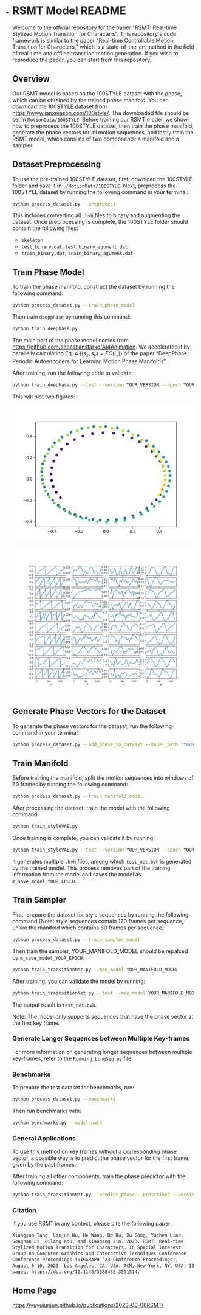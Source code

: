 - # RSMT Model README

  Welcome to the official repository for the paper "RSMT: Real-time Stylized Motion Transition for Characters". This repository's code framework is similar to the paper "Real-time Controllable Motion Transition for Characters," which is a state-of-the-art method in the field of real-time and offline transition motion generation. If you wish to reproduce the paper, you can start from this repository.

  ## Overview

  Our RSMT model is based on the 100STYLE dataset with the phase, which can be obtained by the trained phase manifold. You can download the 100STYLE dataset from https://www.ianxmason.com/100style/. The downloaded file should be set in `MotionData/100STYLE`. Before training our RSMT model, we show how to preprocess the 100STYLE dataset, then train the phase manifold, generate the phase vectors for all motion sequences, and lastly train the RSMT model, which consists of two components: a manifold and a sampler.

  ## Dataset Preprocessing

  To use the pre-trained 100STYLE dataset, first, download the 100STYLE folder and save it in `./MotionData/100STYLE`. Next, preprocess the 100STYLE dataset by running the following command in your terminal:

  ```bash
  python process_dataset.py --preprocess
  ```

  This includes converting all `.bvh` files to binary and augmenting the dataset. Once preprocessing is complete, the 100STYLE folder should contain the following files:

  - `skeleton`
  - `test_binary.dat`, `test_binary_agument.dat`
  - `train_binary.dat`, `train_binary_agument.dat`

  ## Train Phase Model

  To train the phase manifold, construct the dataset by running the following command:

  ```bash
  python process_dataset.py --train_phase_model
  ```

  Then train `deepphase` by running this command:

  ```bash
  python train_deephase.py
  ```

  The main part of the phase model comes from https://github.com/sebastianstarke/AI4Animation. We accelerated it by parallelly calculating Eq. 4 ($(s_x,s_y) = FC(L_i)$) of the paper “DeepPhase: Periodic Autoencoders for Learning Motion Phase Manifolds”.

  After training, run the following code to validate:

  ```bash
  python train_deephase.py --test --version YOUR_VERSION --epoch YOUR_EPOCH
  ```

  This will plot two figures: 

  ![phase](./ReadMe.assets/phase.png) 

  ![SAFB](./ReadMe.assets/SAFB.png)

  ## Generate Phase Vectors for the Dataset

  To generate the phase vectors for the dataset, run the following command in your terminal:

  ```bash
  python process_dataset.py --add_phase_to_dataset --model_path "YOUR_PHASE_MODEL_PATH"
  ```

  ## Train Manifold

  Before training the manifold, split the motion sequences into windows of 60 frames by running the following command:

  ```bash
  python process_dataset.py --train_manifold_model
  ```

  After processing the dataset, train the model with the following command:

  ```bash
  python train_styleVAE.py 
  ```

  Once training is complete, you can validate it by running:

  ```bash
  python train_styleVAE.py --test --version YOUR_VERSION --epoch YOUR_EPOCH
  ```

  It generates multiple `.bvh` files, among which `test_net.bvh` is generated by the trained model. This process removes part of the training information from the model and saves the model as `m_save_model_YOUR_EPOCH`.

  ## Train Sampler

  First, prepare the dataset for style sequences by running the following command (Note: style sequences contain 120 frames per sequence, unlike the manifold which contains 60 frames per sequence):

  ```bash
  python process_dataset.py --train_sampler_model
  ```

  Then train the sampler, YOUR_MANIFOLD_MODEL should be repalced by `m_save_model_YOUR_EPOCH`:

  ```bash
  python train_transitionNet.py --moe_model YOUR_MANIFOLD_MODEL
  ```

  After training, you can validate the model by running:

  ```bash
  python train_trainsitionNet.py --test --moe_model YOUR_MANIFOLD_MODEL --version YOUR_VERSION --epoch YOUR_EPOCH
  ```

  The output result is `test_net.bvh`.

  Note: The model only supports sequences that have the phase vector at the first key frame.

  ### Generate Longer Sequences between Multiple Key-frames

  For more information on generating longer sequences between multiple key-frames, refer to the `Running_LongSeq.py` file.

  ### Benchmarks

  To prepare the test dataset for benchmarks, run:

  ```bash
  python process_dataset.py --benchmarks
  ```

  Then run benchmarks with:

  ```bash
  python benchmarks.py --model_path 
  ```

  ### General Applications

  To use this method on key frames without a corresponding phase vector, a possible way is to predict the phase vector for the first frame, given by the past frames. 

  After training all other components, train the phase predictor with the following command:

  ```bash
  python train_transitionNet.py --predict_phase --pretrained --version YOUR_VERSION --epoch YOUR_EPOCH
  ```

  ### Citation

  If you use RSMT in any context, please cite the following paper:

  ```
  Xiangjun Tang, Linjun Wu, He Wang, Bo Hu, Xu Gong, Yuchen Liao, Songnan Li, Qilong Kou, and Xiaogang Jin. 2023. RSMT: Real-time Stylized Motion Transition for Characters. In Special Interest Group on Computer Graphics and Interactive Techniques Conference Conference Proceedings (SIGGRAPH ’23 Conference Proceedings), August 6–10, 2023, Los Angeles, CA, USA. ACM, New York, NY, USA, 10 pages. https://doi.org/10.1145/3588432.3591514.
  ```

  ## Home Page

  https://yuyujunjun.github.io/publications/2023-08-06RSMT/
